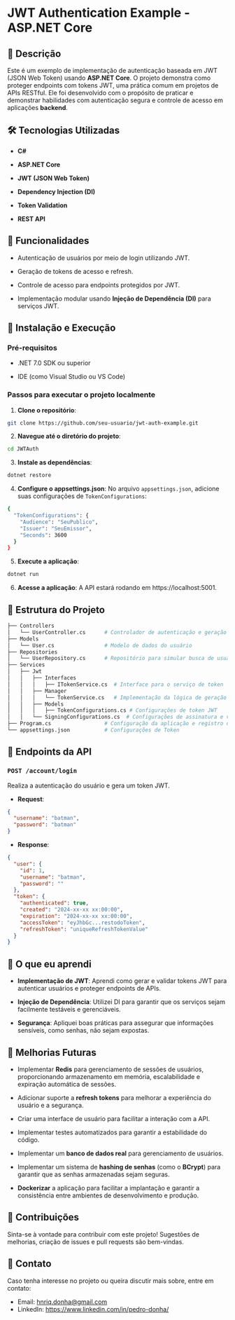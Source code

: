 
# JWT Authentication Example - ASP.NET Core

  

## 📜 Descrição

  

Este é um exemplo de implementação de autenticação baseada em JWT (JSON Web Token) usando **ASP.NET Core**. O projeto demonstra como proteger endpoints com tokens JWT, uma prática comum em projetos de APIs RESTful. Ele foi desenvolvido com o propósito de praticar e demonstrar habilidades com autenticação segura e controle de acesso em aplicações **backend**.

  

## 🛠️ Tecnologias Utilizadas

  

-  **C#**

-  **ASP.NET Core**

-  **JWT (JSON Web Token)**

-  **Dependency Injection (DI)**

-  **Token Validation**

-  **REST API**

  

## 🚀 Funcionalidades

  

- Autenticação de usuários por meio de login utilizando JWT.

- Geração de tokens de acesso e refresh.

- Controle de acesso para endpoints protegidos por JWT.

- Implementação modular usando **Injeção de Dependência (DI)** para serviços JWT.

## 🔑 Instalação e Execução

  

### Pré-requisitos

  

- .NET 7.0 SDK ou superior

- IDE (como Visual Studio ou VS Code)

  

### Passos para executar o projeto localmente

  

1.  **Clone o repositório**:

```bash
git clone https://github.com/seu-usuario/jwt-auth-example.git
```

2. **Navegue até o diretório do projeto**:
```bash
cd JWTAuth
```
3. **Instale as dependências**:
```bash
dotnet restore
```
4. **Configure o appsettings.json**: No arquivo `appsettings.json`, adicione suas configurações de `TokenConfigurations`:
```bash
{
  "TokenConfigurations": {
    "Audience": "SeuPublico",
    "Issuer": "SeuEmissor",
    "Seconds": 3600
  }
}
```
5. **Execute a aplicação**:
```bash
dotnet run
```
6. **Acesse a aplicação**: A API estará rodando em https://localhost:5001.

## 📂 Estrutura do Projeto

```bash
├── Controllers
│   └── UserController.cs      # Controlador de autenticação e geração de token JWT
├── Models
│   └── User.cs                # Modelo de dados do usuário
├── Repositories
│   └── UserRepository.cs      # Repositório para simular busca de usuários (pode ser modificado para usar banco de dados real)
├── Services
│   ├── Jwt
│   │   ├── Interfaces
│   │   │   ├── ITokenService.cs  # Interface para o serviço de token
│   │   ├── Manager
│   │   │   └── TokenService.cs   # Implementação da lógica de geração de tokens JWT
│   │   ├── Models
│   │   │   ├── TokenConfigurations.cs # Configurações de token JWT
│   │   └── SigningConfigurations.cs  # Configurações de assinatura e validação de tokens
├── Program.cs                 # Configuração da aplicação e registro de serviços
└── appsettings.json           # Configurações de Token
```

## 🔐 Endpoints da API
### `POST /account/login`

Realiza a autenticação do usuário e gera um token JWT.

- **Request**: 
```json 
{ 
  "username": "batman", 
  "password": "batman"
}
 ```
 - **Response**: 
```json 
{
  "user": {
    "id": 1,
    "username": "batman",
    "password": ""
  },
  "token": {
    "authenticated": true,
    "created": "2024-xx-xx xx:00:00",
    "expiration": "2024-xx-xx xx:00:00",
    "accessToken": "eyJhbGc...restodoToken",
    "refreshToken": "uniqueRefreshTokenValue"
  }
}
 ```

## 🌟 O que eu aprendi

-   **Implementação de JWT**: Aprendi como gerar e validar tokens JWT para autenticar usuários e proteger endpoints de APIs.

-   **Injeção de Dependência**: Utilizei DI para garantir que os serviços sejam facilmente testáveis e gerenciáveis.

-   **Segurança**: Apliquei boas práticas para assegurar que informações sensíveis, como senhas, não sejam expostas.


## 🚀 Melhorias Futuras

- Implementar **Redis** para gerenciamento de sessões de usuários, proporcionando armazenamento em memória, escalabilidade e expiração automática de sessões.

- Adicionar suporte a **refresh tokens** para melhorar a experiência do usuário e a segurança.

- Criar uma interface de usuário para facilitar a interação com a API.

- Implementar testes automatizados para garantir a estabilidade do código.

-  Implementar um **banco de dados real** para gerenciamento de usuários.

-  Implementar um sistema de **hashing de senhas** (como o **BCrypt**) para garantir que as senhas armazenadas sejam seguras.

- **Dockerizar** a aplicação para facilitar a implantação e garantir a consistência entre ambientes de desenvolvimento e produção.

## 🤝 Contribuições

Sinta-se à vontade para contribuir com este projeto! Sugestões de melhorias, criação de issues e pull requests são bem-vindas.

## 📧 Contato

Caso tenha interesse no projeto ou queira discutir mais sobre, entre em contato:

-   Email: hnriq.donha@gmail.com
-   LinkedIn: https://www.linkedin.com/in/pedro-donha/
